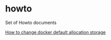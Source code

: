 # howto
Set of Howto documents

[How to change docker default allocation storage](docs/howto_change_docker_default_allocation_storage.md)
